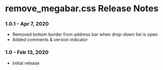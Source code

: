 # remove_megabar.css Release Notes
### 1.0.1 - Apr 7, 2020
* Removed bottom border from address bar when drop-down list is open
* Added comments & version indicator

### 1.0 - Feb 13, 2020
* Initial release
